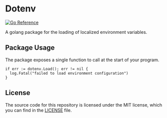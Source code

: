 # Dotenv

[![Go Reference](https://pkg.go.dev/badge/github.com/prophittcorey/dotenv.svg)](https://pkg.go.dev/github.com/prophittcorey/dotenv)

A golang package for the loading of localized environment variables.

## Package Usage

The package exposes a single function to call at the start of your program.

```golang
if err := dotenv.Load(); err != nil {
  log.Fatal("failed to load environment configuration")
}
```

## License

The source code for this repository is licensed under the MIT license, which you can
find in the [LICENSE](LICENSE.md) file.
